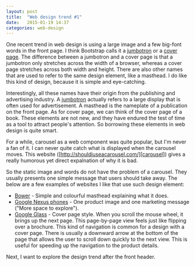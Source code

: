 ```yaml
---
layout: post
title:  "Web design trend #1"
date:   2015-01-19 14:37
categories: web-design
---
```


One recent trend in web design is using a large image and a few big-font words in the front page. I think
Bootstrap calls it a [jumbotron][bootstrap-jumbotron] or a [cover page][bootstrap-cover-page]. The difference between a jumbotron and a cover page is that a jumbotron only stretches across the width of a browser, whereas a cover page stretches across both width and height. There are also other names that are used to refer to the same design element, like a masthead. I do like
this kind of design, because it is simple and eye-catching.

Interestingly, all these names have their origin from the publishing and
advertising industry.
A [jumbotron][jumbotron-wiki] actually refers to a large display that is often used for
advertisement. A masthead is the nameplate of a publication on the front page. As for cover page, we can think of the cover page of a book. These elements are not new, and they have endured the test of time as a tool to attract people's attention. So borrowing these elements in web design is quite smart.

For a while, carousel as a web component was quite popular, but I'm never a fan of it.
I can never quite catch what is displayed when the carousel moves. This
website ([http://shouldiuseacarousel.com/][carousel])
gives a really humorous yet direct expalnation of why it is bad. 

So the static image and words do not have the problem of a carousel. They
usually presents one simple message that users should take away. The below are a
few examples of websites I like that use such design element:

* [Bower](http://bower.io/) - Simple and colourful masthead explaining what it
  does.
* [Google Nexus phones](http://www.google.com/nexus/6/) - One product image and
  one marketing message ("More space to explore").
* [Google Glass](https://www.google.com/glass/start/) - Cover page style. When
  you scroll the mouse wheel, it brings up the next page. This page-by-page view feels just like flipping over a brochure. This kind of
  navigation is common for a design with a cover page. There is usually a
  downward arrow at the bottom of the page that allows the user to scroll down
  quickly to the next view. This is useful for speeding up the navigation to the
  product details.

Next, I want to explore the design trend after the front header.

[bootstrap-cover-page]: http://getbootstrap.com/examples/cover/ 
[bootstrap-jumbotron]: http://getbootstrap.com/examples/jumbotron/
[jumbotron-wiki]: http://en.wikipedia.org/wiki/Jumbotron
[carousel]: http://shouldiuseacarousel.com/
